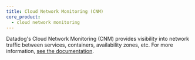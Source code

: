 ```yaml
---
title: Cloud Network Monitoring (CNM)
core_product:
  - cloud network monitoring
---
```

Datadog's Cloud Network Monitoring (CNM) provides visibility into network traffic between services, containers, availability zones, etc.
For more information, <a href="/network_monitoring/devices">see the documentation</a>.